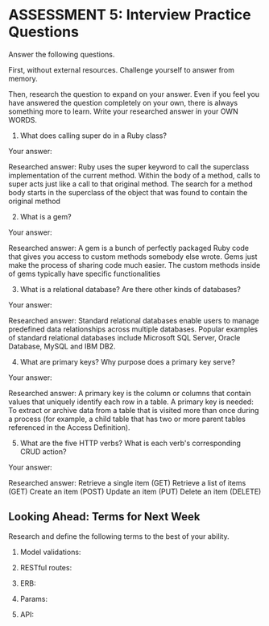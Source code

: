 # ASSESSMENT 5: Interview Practice Questions

Answer the following questions.

First, without external resources. Challenge yourself to answer from memory.

Then, research the question to expand on your answer. Even if you feel you have answered the question completely on your own, there is always something more to learn. Write your researched answer in your OWN WORDS.

1. What does calling super do in a Ruby class?   

Your answer:

Researched answer:
Ruby uses the super keyword to call the superclass implementation of the current method. Within the body of a method, calls to super acts just like a call to that original method. The search for a method body starts in the superclass of the object that was found to contain the original method

2. What is a gem?

Your answer:

Researched answer:
A gem is a bunch of perfectly packaged Ruby code that gives you access to custom methods somebody else wrote. Gems just make the process of sharing code much easier. The custom methods inside of gems typically have specific functionalities

3. What is a relational database? Are there other kinds of databases?

Your answer:

Researched answer:
Standard relational databases enable users to manage predefined data relationships across multiple databases. Popular examples of standard relational databases include Microsoft SQL Server, Oracle Database, MySQL and IBM DB2.

4. What are primary keys? Why purpose does a primary key serve?

Your answer:

Researched answer:
A primary key is the column or columns that contain values that uniquely identify each row in a table. A primary key is needed: To extract or archive data from a table that is visited more than once during a process (for example, a child table that has two or more parent tables referenced in the Access Definition).

5. What are the five HTTP verbs? What is each verb's corresponding CRUD action?

Your answer:

Researched answer:
Retrieve a single item (GET)
Retrieve a list of items (GET)
Create an item (POST)
Update an item (PUT)
Delete an item (DELETE)

## Looking Ahead: Terms for Next Week

Research and define the following terms to the best of your ability.

1. Model validations:

2. RESTful routes:

3. ERB:

4. Params:

5. API:
